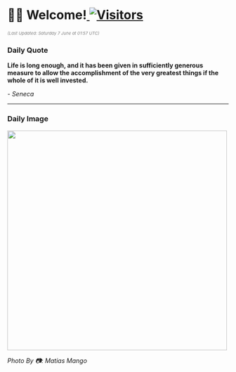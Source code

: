 <h1>👋🏽 Welcome!<a href="https://github.com/OmitNomis/"> <img src="https://visitor-badge.laobi.icu/badge?page_id=OmitNomis" alt="Visitors"></a></h1>

<i><p style="font-size: 0.6rem; color:gray">(Last Updated: Saturday 7 June at 01:57 UTC)</p></i>

<h3> Daily Quote </h3>
<b><p>Life is long enough, and it has been given in sufficiently generous measure to allow the accomplishment of the very greatest things if the whole of it is well invested.</p></b>
<i><caption style="font-size: 0.8rem; color:gray;">- Seneca</caption></i>


<hr>

<h3>Daily Image</h3>
<a href="https://images.pexels.com/photos/20351658/pexels-photo-20351658.jpeg" target="_blank"><img style="height:500px;" src="https://images.pexels.com/photos/20351658/pexels-photo-20351658.jpeg"/></a>

<i><caption style="font-size: 0.8rem; color:gray;"> Photo By 📷: Matias Mango</caption></i>
